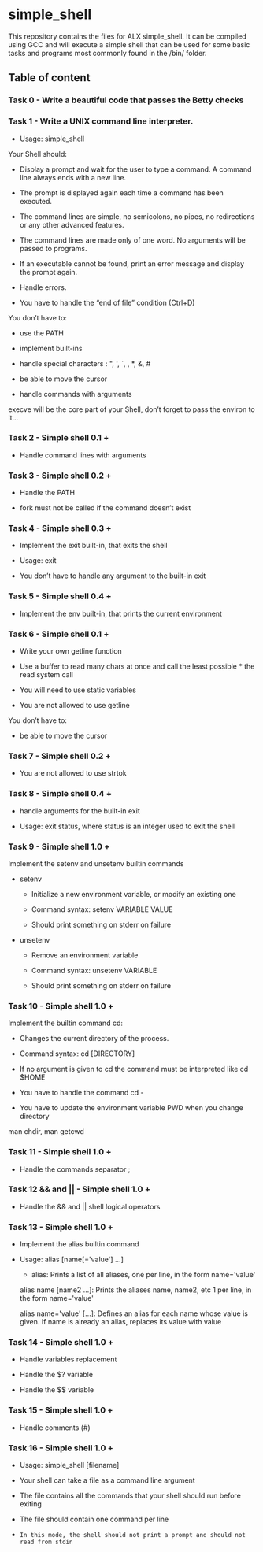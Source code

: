 # simple_shell



This repository contains the files for ALX simple_shell. It can be compiled using GCC and will execute a simple shell that can be used for some basic tasks and programs most commonly found in the /bin/ folder.


## Table of content

### Task 0 - Write a beautiful code that passes the Betty checks

### Task 1 - Write a UNIX command line interpreter.

* Usage: simple_shell

Your Shell should:



* Display a prompt and wait for the user to type a command. A command line always ends with a new line.

* The prompt is displayed again each time a command has been executed.

* The command lines are simple, no semicolons, no pipes, no redirections or any other advanced features.

* The command lines are made only of one word. No arguments will be passed to programs.

* If an executable cannot be found, print an error message and display the prompt again.

* Handle errors.

* You have to handle the “end of file” condition (Ctrl+D)

You don’t have to:



* use the PATH

* implement built-ins

* handle special characters : ", ', `, \, *, &, #

* be able to move the cursor

* handle commands with arguments

execve will be the core part of your Shell, don’t forget to pass the environ to it…



### Task 2 - Simple shell 0.1 +

* Handle command lines with arguments



### Task 3 - Simple shell 0.2 +

* Handle the PATH

* fork must not be called if the command doesn’t exist



### Task 4 - Simple shell 0.3 +

* Implement the exit built-in, that exits the shell

* Usage: exit

* You don’t have to handle any argument to the built-in exit



### Task 5 - Simple shell 0.4 +

* Implement the env built-in, that prints the current environment



### Task 6 - Simple shell 0.1 +

* Write your own getline function

* Use a buffer to read many chars at once and call the least possible * the read system call

* You will need to use static variables

* You are not allowed to use getline

You don’t have to:



* be able to move the cursor



### Task 7 - Simple shell 0.2 +

* You are not allowed to use strtok



### Task 8 - Simple shell 0.4 +

* handle arguments for the built-in exit

* Usage: exit status, where status is an integer used to exit the shell



### Task 9 - Simple shell 1.0 +

Implement the setenv and unsetenv builtin commands



* setenv

  * Initialize a new environment variable, or modify an existing one

  * Command syntax: setenv VARIABLE VALUE

  * Should print something on stderr on failure

* unsetenv

  * Remove an environment variable

  * Command syntax: unsetenv VARIABLE

  * Should print something on stderr on failure



### Task 10 - Simple shell 1.0 +

Implement the builtin command cd:



* Changes the current directory of the process.

* Command syntax: cd [DIRECTORY]

* If no argument is given to cd the command must be interpreted like cd $HOME

* You have to handle the command cd -

* You have to update the environment variable PWD when you change directory

man chdir, man getcwd



### Task 11 - Simple shell 1.0 +

* Handle the commands separator ;



### Task 12 && and || - Simple shell 1.0 +

* Handle the && and || shell logical operators



### Task 13 - Simple shell 1.0 +

* Implement the alias builtin command

* Usage: alias [name[='value'] ...]

  * alias: Prints a list of all aliases, one per line, in the form name='value'

  alias name [name2 ...]: Prints the aliases name, name2, etc 1 per line, in the form name='value'

  alias name='value' [...]: Defines an alias for each name whose value is given. If name is already an alias, replaces its value with value



### Task 14 - Simple shell 1.0 +

* Handle variables replacement

* Handle the $? variable

* Handle the $$ variable



### Task 15 - Simple shell 1.0 +

* Handle comments (#)



### Task 16 - Simple shell 1.0 +

* Usage: simple_shell [filename]

* Your shell can take a file as a command line argument

* The file contains all the commands that your shell should run before exiting

* The file should contain one command per line

*     In this mode, the shell should not print a prompt and should not read from stdin
